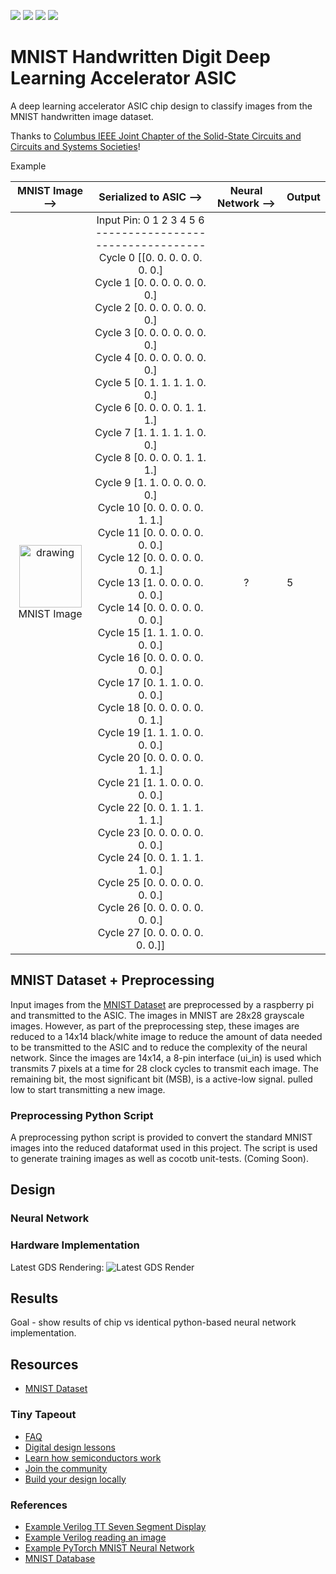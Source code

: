 ![](../../workflows/gds/badge.svg) ![](../../workflows/docs/badge.svg) ![](../../workflows/test/badge.svg) ![](../../workflows/fpga/badge.svg)

# MNIST Handwritten Digit Deep Learning Accelerator ASIC
A deep learning accelerator ASIC chip design to classify images from the MNIST handwritten image dataset.

Thanks to [Columbus IEEE Joint Chapter of the Solid-State Circuits and Circuits and Systems Societies](https://r2.ieee.org/columbus-ssccas/)!

Example

MNIST Image --> |  Serialized to ASIC --> | Neural Network --> | Output
:----------:|:---------------:|:--------------:|:--------------
<img src="https://github.com/estods3/mnist_accelerator/blob/main/docs/real_image0.png" title="Example MNIST Image Reduced to 14x14 Black/White Pixels" alt="drawing" width="100"/><br>MNIST Image | Input Pin:  0  1  2  3  4  5  6<br>----------------------------------<br>Cycle 0   [[0. 0. 0. 0. 0. 0. 0.]<br>Cycle 1    [0. 0. 0. 0. 0. 0. 0.]<br>Cycle 2    [0. 0. 0. 0. 0. 0. 0.]<br>Cycle 3    [0. 0. 0. 0. 0. 0. 0.]<br>Cycle 4    [0. 0. 0. 0. 0. 0. 0.]<br>Cycle 5    [0. 1. 1. 1. 1. 0. 0.]<br>Cycle 6    [0. 0. 0. 0. 1. 1. 1.]<br>Cycle 7    [1. 1. 1. 1. 1. 0. 0.]<br>Cycle 8    [0. 0. 0. 0. 1. 1. 1.]<br>Cycle 9    [1. 1. 0. 0. 0. 0. 0.]<br>Cycle 10   [0. 0. 0. 0. 0. 1. 1.]<br>Cycle 11   [0. 0. 0. 0. 0. 0. 0.]<br>Cycle 12   [0. 0. 0. 0. 0. 0. 1.]<br>Cycle 13   [1. 0. 0. 0. 0. 0. 0.]<br>Cycle 14   [0. 0. 0. 0. 0. 0. 0.]<br>Cycle 15   [1. 1. 1. 0. 0. 0. 0.]<br>Cycle 16   [0. 0. 0. 0. 0. 0. 0.]<br>Cycle 17   [0. 1. 1. 0. 0. 0. 0.]<br>Cycle 18   [0. 0. 0. 0. 0. 0. 1.]<br>Cycle 19   [1. 1. 1. 0. 0. 0. 0.]<br>Cycle 20   [0. 0. 0. 0. 0. 1. 1.]<br>Cycle 21   [1. 1. 0. 0. 0. 0. 0.]<br>Cycle 22   [0. 0. 1. 1. 1. 1. 1.]<br>Cycle 23   [0. 0. 0. 0. 0. 0. 0.]<br>Cycle 24   [0. 0. 1. 1. 1. 1. 0.]<br>Cycle 25   [0. 0. 0. 0. 0. 0. 0.]<br>Cycle 26   [0. 0. 0. 0. 0. 0. 0.]<br>Cycle 27   [0. 0. 0. 0. 0. 0. 0.]]<br> | ? | 5

## MNIST Dataset + Preprocessing
Input images from the [MNIST Dataset](https://en.wikipedia.org/wiki/MNIST_database) are preprocessed by a raspberry pi and transmitted to the ASIC. The images in MNIST are 28x28 grayscale images. However, as part of the preprocessing step, these images are reduced to a 14x14 black/white image to reduce the amount of data needed to be transmitted to the ASIC and to reduce the complexity of the neural network. Since the images are 14x14, a 8-pin interface (ui_in) is used which transmits 7 pixels at a time for 28 clock cycles to transmit each image. The remaining bit, the most significant bit (MSB), is a active-low signal. pulled low to start transmitting a new image.

### Preprocessing Python Script
A preprocessing python script is provided to convert the standard MNIST images into the reduced dataformat used in this project. The script is used to generate training images as well as cocotb unit-tests. (Coming Soon).

## Design

### Neural Network

### Hardware Implementation
Latest GDS Rendering:
![Latest GDS Render](https://camo.githubusercontent.com/228b13205764a96e707eca359e2bbcf6d30f91d01d457b0facd95521e1a55917/68747470733a2f2f6573746f6473332e6769746875622e696f2f6d6e6973745f616363656c657261746f722f6764735f72656e6465722e706e67)


## Results
Goal - show results of chip vs identical python-based neural network implementation.


## Resources
- [MNIST Dataset](https://en.wikipedia.org/wiki/MNIST_database)

### Tiny Tapeout
- [FAQ](https://tinytapeout.com/faq/)
- [Digital design lessons](https://tinytapeout.com/digital_design/)
- [Learn how semiconductors work](https://tinytapeout.com/siliwiz/)
- [Join the community](https://tinytapeout.com/discord)
- [Build your design locally](https://www.tinytapeout.com/guides/local-hardening/)

### References
- [Example Verilog TT Seven Segment Display](https://github.com/TinyTapeout/tt05-verilog-demo/blob/main/src/tt_um_seven_segment_seconds.v)
- [Example Verilog reading an image](https://www.edaboard.com/threads/reading-image-file-in-verilog.268155/)
- [Example PyTorch MNIST Neural Network](https://github.com/pytorch/examples/blob/main/mnist/main.py)
- [MNIST Database](https://www.kaggle.com/datasets/hojjatk/mnist-dataset)

